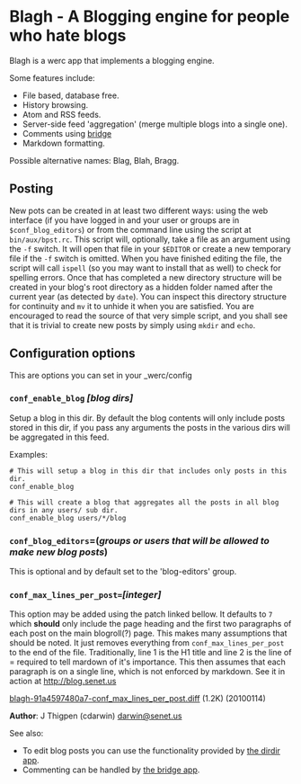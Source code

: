 Blagh - A Blogging engine for people who hate blogs
===================================================

Blagh is a werc app that implements a blogging engine.

Some features include:

* File based, database free.
* History browsing.
* Atom and RSS feeds.
* Server-side feed 'aggregation' (merge multiple blogs into a single one).
* Comments using [bridge](../bridge/)
* Markdown formatting.

Possible alternative names: Blag, Blah, Bragg.

Posting
-------

New pots can be created in at least two different ways: using the web interface (if you have logged in and your user or groups are in `$conf_blog_editors`) or from the command line using the script at `bin/aux/bpst.rc`.  This script will, optionally, take a file as an argument using the `-f` switch.  It will open that file in your `$EDITOR` or create a new temporary file if the `-f` switch is omitted.  When you have finished editing the file, the script will call `ispell` (so you may want to install that as well) to check for spelling errors.  Once that has completed a new directory structure will be created in your blog's root directory as a hidden folder named after the current year (as detected by `date`).  You can inspect this directory structure for continuity and `mv` it to unhide it when you are satisfied.  You are encouraged to read the source of that very simple script, and you shall see that it is trivial to create new posts by simply using `mkdir` and `echo`.

Configuration options
---------------------

This are options you can set in your _werc/config 

### `conf_enable_blog` *[blog dirs]*

Setup a blog in this dir. By default the blog contents will only include posts stored in this dir, if you pass any arguments the posts in the various dirs will be aggregated in this feed.

Examples:

    # This will setup a blog in this dir that includes only posts in this dir.
    conf_enable_blog 

    # This will create a blog that aggregates all the posts in all blog dirs in any users/ sub dir.
    conf_enable_blog users/*/blog 

### `conf_blog_editors`=(*groups or users that will be allowed to make new blog posts*)

This is optional and by default set to the 'blog-editors' group.

### `conf_max_lines_per_post=`*[integer]*

This option may be added using the patch linked bellow.  It defaults to `7` which **should** only include the page heading and the first two paragraphs of each post on the main blogroll(?) page.  This makes many assumptions that should be noted.  It just removes everything from `conf_max_lines_per_post` to the end of the file.  Traditionally, line 1 is the H1 title and line 2 is the line of = required to tell mardown of it's importance.  This then assumes that each paragraph is on a single line, which is not enforced by markdown.  See it in action at <http://blog.senet.us>

[blagh-91a4597480a7-conf\_max\_lines\_per\_post.diff](http://senet.us/blagh-91a4597480a7-conf_max_lines_per_post.diff) (1.2K) (20100114)

**Author**: J Thigpen (cdarwin) <darwin@senet.us>

See also:

* To edit blog posts you can use the functionality provided by [the dirdir app](../dirdir/).
* Commenting can be handled by [the bridge app](../bridge/).





